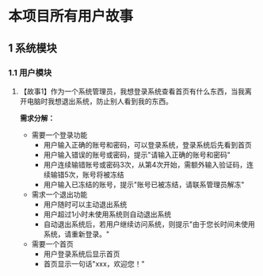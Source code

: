 # 本项目所有用户故事
## 1 系统模块
### 1.1 用户模块
1. 【故事1】作为一个系统管理员，我想登录系统查看首页有什么东西，当我离开电脑时我想退出系统，防止别人看到我的东西。   
    
    **需求分解：**
    - 需要一个登录功能
        - 用户输入正确的账号和密码，可以登录系统，登录系统后先看到首页
        - 用户输入错误的账号或密码，提示"请输入正确的账号和密码"
        - 用户连续输错账号或密码3次，从第4次开始，需额外输入验证码，连续输错5次，账号将被冻结
        - 用户输入已冻结的账号，提示"账号已被冻结，请联系管理员解冻"
    - 需求一个退出功能
        - 用户随时可以主动退出系统
        - 用户超过1小时未使用系统则自动退出系统
        - 自动退出系统后，若用户继续访问系统，则提示"由于您长时间未使用系统，请重新登录。"
    - 需要一个首页
        - 用户登录系统后显示首页
        - 首页显示一句话"xxx，欢迎您！"
